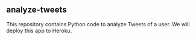 ## analyze-tweets
This repository contains Python code to analyze Tweets of a user.
We will deploy this app to Heroku.
